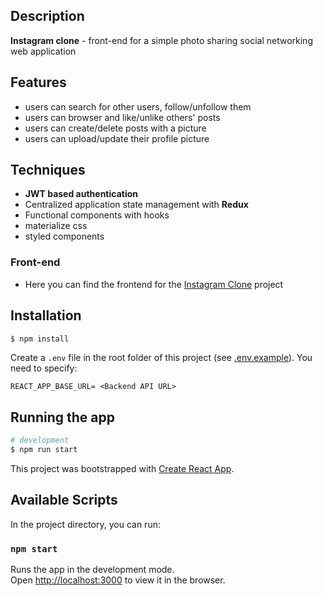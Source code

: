 ## Description

**Instagram clone** - front-end for a simple photo sharing social networking web application

## Features

- users can search for other users, follow/unfollow them
- users can browser and like/unlike others' posts
- users can create/delete posts with a picture
- users can upload/update their profile picture

## Techniques

- **JWT based authentication**
- Centralized application state management with **Redux**
- Functional components with hooks
- materialize css
- styled components

### Front-end

- Here you can find the frontend for the [Instagram Clone](https://github.com/levid83/instagram-clone-client) project

## Installation

```bash
$ npm install
```

Create a `.env` file in the root folder of this project (see [.env.example](https://github.com/levid83/instagram-clone-client/.env.example)). You need to specify:

`REACT_APP_BASE_URL= <Backend API URL>`

## Running the app

```bash
# development
$ npm run start
```

This project was bootstrapped with [Create React App](https://github.com/facebook/create-react-app).

## Available Scripts

In the project directory, you can run:

### `npm start`

Runs the app in the development mode.<br />
Open [http://localhost:3000](http://localhost:3000) to view it in the browser.
